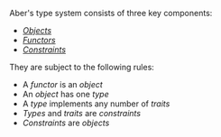 Aber's type system consists of three key components: 
- [*Objects*](Specification/Compilation/Type_system/Object/_.md)
- [*Functors*](Functor.md)
- [*Constraints*](Specification/Compilation/Type_system/Constraint/_.md)

They are subject to the following rules:
- A *functor* is an *object*
- An *object* has one *type*
- A *type* implements any number of *traits*
- *Types* and *traits* are *constraints*
- *Constraints* are *objects*



